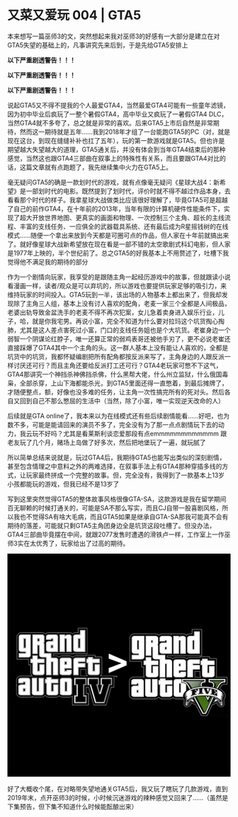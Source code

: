 # 又菜又爱玩 004 | GTA5

本来想写一篇巫师3的文，突然想起来我对巫师3的好感有一大部分是建立在对GTA5失望的基础上的，凡事讲究先来后到，于是先给GTA5安排上

**以下严重剧透警告！！！**

**以下严重剧透警告！！！**

**以下严重剧透警告！！！**

说起GTA5又不得不提我的个人最爱GTA4，当然最爱GTA4可能有一些童年滤镜，因为初中毕业后疯玩了一整个暑假GTA4，高中毕业又疯玩了一暑假GTA4 DLC，当然GTA4就不多夸了，总之就是非常的喜欢。后来GTA5上市后自然是非常期待，然而这一期待就是五年……我到2018年才组了一台能跑GTA5的PC（对，就是现在这台，到现在缝缝补补也扛了五年），玩的第一款游戏就是GTA5。但也许是期望越大失望越大的道理，GTA5通关后，并没有体会到当年GTA4结束后的那种感觉，当然这也跟GTA4三部曲在叙事上的特殊性有关系，而且要跟GTA4对比的话，这篇文章就有点跑题了，我先继续集中火力在GTA5上。

毫无疑问GTA5的确是一款划时代的游戏，就有点像毫无疑问《星球大战4：新希望》是一部划时代的电影。既然提到了划时代，评价时就不得不越过作品本身，去看看那个时代的样子。我拿星球大战做类比应该很好理解了，毕竟GTA5可是超越了自己的前作GTA4，在十年前的2013年，当年有限的计算机硬件性能条件下，实现了超大开放世界地图、更真实的画面和物理、一次控制三个主角、超长的主线流程、丰富的支线任务、一应俱全的武器载具系统、还有最后成为R星摇钱树的在线模式……随便一个拿出来放到今天都是可圈可点的作品，但人家在十年前就搞出来了。就好像星球大战新希望放在现在看是一部不错的太空歌剧式科幻电影，但人家是1977年上映的，半个世纪前了。总之GTA5的好我基本上不用赘述了，吐槽下我觉得他不满足我的期待的部分

作为一个剧情向玩家，我享受的是跟随主角一起经历游戏中的故事，但就跟读小说看漫画一样，读者/观众是可以弃坑的，所以游戏也要提供玩家足够的吸引力，来维持玩家的时间投入。GTA5玩到一半，该出场的人物基本上都出来了，但我却发现除了主角三人组，基本上没有讨人喜欢的配角，老麦一家三个全都是人间极品，老婆出轨导致金盆洗手的老麦不得不再次犯案，女儿急着卖身进入娱乐行业，儿子，哈，就是你我宅男。再说小富，完全不知道为什么要对拉玛这个坑货掏心掏肺，尤其是这人差点害死过小富，门口的支线任务姐也是个大坑货。老崔身边一个弱智一个阴谋论红脖子，唯一还算正常的弱鸡表哥还被他手刃了，更不必说老崔还直接踩爆了GTA4其中一个主角的头。这一群人基本上没有能让人喜欢的，全都是坑货中的坑货，我都怀疑编剧把所有配角都按反派来写了，主角身边的人跟反派一样讨厌还可行？而且主角还要给反派打工还可行？GTA4老玩家可憋不下这气，GTA4那讲究一个神挡杀神佛挡杀佛，什么黑帮大佬，什么州立监狱，什么俄国毒枭，全部杀穿，上山下海都能杀光，到GTA5里面还得一直憋着，到最后摊牌了，才随便整点，额，好像也没多难的任务，让主角一次性搞完所有的死对头。然后各自又回到自己不那么憋屈的生活中（当然，除了小富，唯一实现逆天改命的人）

后续就是GTA online了，我本来以为在线模式还有些后续剧情能看……好吧，也为数不多，可能是能请回来的演员不多了，完全没有为了那一点点剧情玩下去的动力，我云玩不好吗？尤其是看莱斯利谈恋爱那段有点emmmmmmmmmmmm 跟老友玩了几个月，赌场上岛做了好多次，然后把地堡玩了一遍，就玩腻了

所以简单总结来说就是，玩过GTA4后，我期待GTA5也能写出类似的深刻剧情，甚至包含情理之中意料之外的两难选择，在叙事手法上有GTA4那种穿插多线的方式，让玩家最终拼成一个完整的故事。但，完全没有，我得到了一款基本上13岁小孩都能玩的游戏，但我已经不是13岁了

写到这里突然觉得GTA5的整体故事风格很像GTA-SA，这款游戏是我在留学期间百无聊赖的时候打通关的，可能是SA不那么写实，而且CJ自带一股喜剧风格，所以我也不觉得SA有啥大毛病，而且GTA5如果是继承自GTA-SA那我可能真不会有期待的落差，可能就只剩GTA5主角团身边全是坑货这段吐槽了。但没办法，GTA4三部曲毕竟摆在中间，就跟2077发售时遭遇的滑铁卢一样，工作室上一作巫师3实在太优秀了，玩家给出了过高的期待。

![IV>V](../img/09_gta_iv_v.jpg)

好了大概收个尾，在对略带失望地通关GTA5后，我又玩了瞎玩了几款游戏，直到2019年末，点开巫师3的时候，小时候沉迷游戏的辣种感觉又回来了……（虽然是下集预告，但下集不知道什么时候能酝酿出来）

